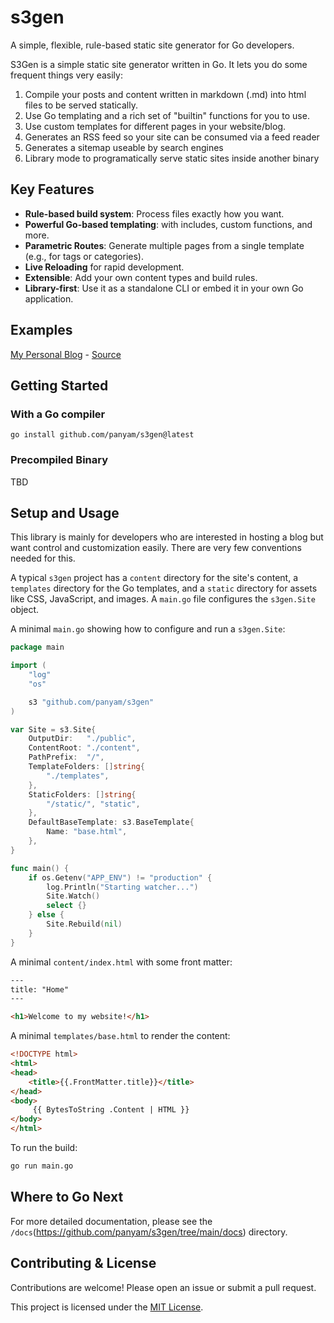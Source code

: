 
# s3gen

A simple, flexible, rule-based static site generator for Go developers.

S3Gen is a simple static site generator written in Go. It lets you do some frequent things very easily:

1.  Compile your posts and content written in markdown (.md) into html files to be served statically.
2.  Use Go templating and a rich set of "builtin" functions for you to use.
3.  Use custom templates for different pages in your website/blog.
4.  Generates an RSS feed so your site can be consumed via a feed reader
5.  Generates a sitemap useable by search engines
6.  Library mode to programatically serve static sites inside another binary

## Key Features

*   **Rule-based build system**: Process files exactly how you want.
*   **Powerful Go-based templating**: with includes, custom functions, and more.
*   **Parametric Routes**: Generate multiple pages from a single template (e.g., for tags or categories).
*   **Live Reloading** for rapid development.
*   **Extensible**: Add your own content types and build rules.
*   **Library-first**: Use it as a standalone CLI or embed it in your own Go application.

## Examples

[My Personal Blog](https://buildmage.com) - [Source](https://github.com/panyam/blog)

## Getting Started

### With a Go compiler

```
go install github.com/panyam/s3gen@latest
```

### Precompiled Binary

TBD

## Setup and Usage

This library is mainly for developers who are interested in hosting a blog but want control and customization easily. There are very few conventions needed for this.

A typical `s3gen` project has a `content` directory for the site's content, a `templates` directory for the Go templates, and a `static` directory for assets like CSS, JavaScript, and images. A `main.go` file configures the `s3gen.Site` object.

A minimal `main.go` showing how to configure and run a `s3gen.Site`:

```go
package main

import (
	"log"
	"os"

	s3 "github.com/panyam/s3gen"
)

var Site = s3.Site{
	OutputDir:   "./public",
	ContentRoot: "./content",
	PathPrefix:  "/",
	TemplateFolders: []string{
		"./templates",
	},
	StaticFolders: []string{
		"/static/", "static",
	},
	DefaultBaseTemplate: s3.BaseTemplate{
		Name: "base.html",
	},
}

func main() {
	if os.Getenv("APP_ENV") != "production" {
		log.Println("Starting watcher...")
		Site.Watch()
		select {}
	} else {
		Site.Rebuild(nil)
	}
}
```

A minimal `content/index.html` with some front matter:

```html
---
title: "Home"
---

<h1>Welcome to my website!</h1>
```

A minimal `templates/base.html` to render the content:

```html
<!DOCTYPE html>
<html>
<head>
    <title>{{.FrontMatter.title}}</title>
</head>
<body>
     {{ BytesToString .Content | HTML }}
</body>
</html>
```

To run the build:

```bash
go run main.go
```

## Where to Go Next

For more detailed documentation, please see the `/docs`(https://github.com/panyam/s3gen/tree/main/docs) directory.

## Contributing & License

Contributions are welcome! Please open an issue or submit a pull request.

This project is licensed under the [MIT License](LICENSE).
